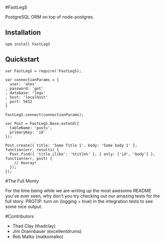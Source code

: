 #FastLegS

PostgreSQL ORM on top of node-postgres.

## Installation

    npm install FastLegS

## Quickstart

    var FastLegS = require('FastLegS);

    var connectionParams = {
      user: 'shes'
    , password: 'got'
    , database: 'legs'
    , host: 'localhost'
    , port: 5432
    }

    FastLegS.connect(connectionParams);

    var Post = FastLegS.Base.extend({
      tableName: 'posts',
      primaryKey: 'id'
    });

    Post.create({ title: 'Some Title 1', body: 'Some body 1' }, function(err, results) {
      Post.find({ 'title.ilike': '%title%' }, { only: ['id', 'body'] }, function(err, post) {
        // Hooray!
      });
    });

#The Full Monty

For the time being while we are writing up the most awesome README you've
ever seen, why don't you try checking out our amazing tests for the full
story.  PROTIP: turn on (logging = true) in the integration tests to see
some nice output.

#Contributors

* Thad Clay (thadclay)
* Jim Drannbauer (excellentdrums)
* Rob Malko (malkomalko)
